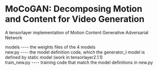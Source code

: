 # MoCoGAN: Decomposing Motion and Content for Video Generation
A tensorlayer implementation of Motion Content Generative Adversarial Network

models ---- the weights files of the 4 models  
new.py ---- the model definition code, which the generator_I model is defined by static model (work in tensorlayer2.1.1)  
train_new.py ---- training code that match the model definitions in new.py  
